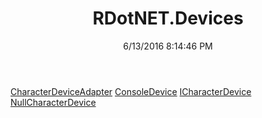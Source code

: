 ﻿---
title: RDotNET.Devices
date: 6/13/2016 8:14:46 PM
---

[CharacterDeviceAdapter](T-RDotNET.Devices.CharacterDeviceAdapter.html)
[ConsoleDevice](T-RDotNET.Devices.ConsoleDevice.html)
[ICharacterDevice](T-RDotNET.Devices.ICharacterDevice.html)
[NullCharacterDevice](T-RDotNET.Devices.NullCharacterDevice.html)
